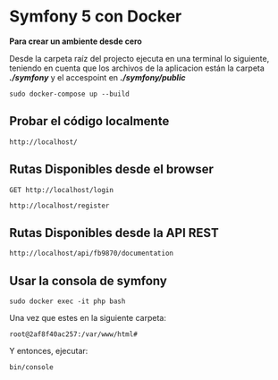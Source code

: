 # Symfony 5 con Docker
**Para crear un ambiente desde cero**

Desde la carpeta raíz del projecto ejecuta en una terminal lo siguiente, teniendo en cuenta que los archivos de la aplicacion están la carpeta ***./symfony*** y el accespoint en ***./symfony/public***
```
sudo docker-compose up --build
```

## Probar el código localmente
```
http://localhost/
```
## Rutas Disponibles desde el browser
```
GET http://localhost/login
```
```
http://localhost/register
```

## Rutas Disponibles desde la API REST

```
http://localhost/api/fb9870/documentation
```

## Usar la consola de symfony
```
sudo docker exec -it php bash
```
Una vez que estes en la siguiente carpeta:
```
root@2af8f40ac257:/var/www/html# 
```
Y entonces, ejecutar:
```
bin/console
```
